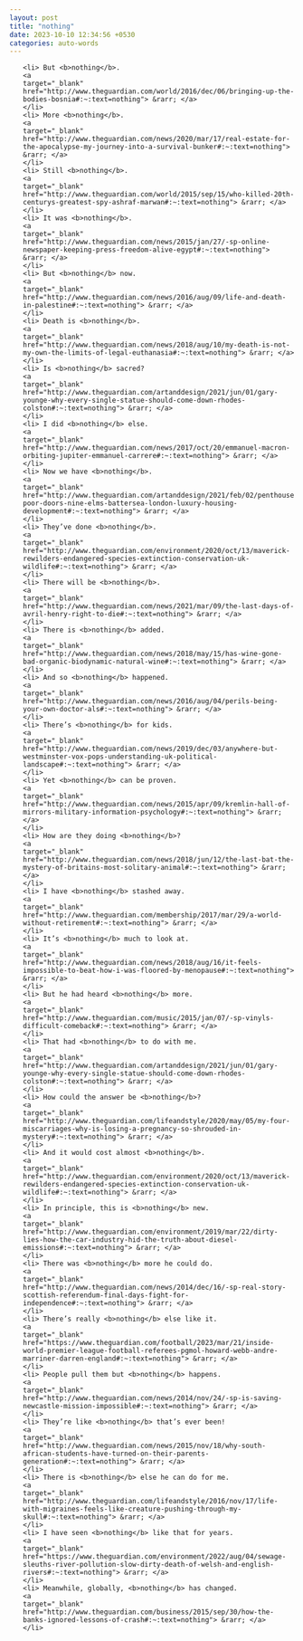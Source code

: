 ```yaml
---
layout: post
title: "nothing"
date: 2023-10-10 12:34:56 +0530
categories: auto-words
---
```

<ol>

    <li> But <b>nothing</b>.
    <a 
    target="_blank" 
    href="http://www.theguardian.com/world/2016/dec/06/bringing-up-the-bodies-bosnia#:~:text=nothing"> &rarr; </a>
    </li>
    <li> More <b>nothing</b>.
    <a 
    target="_blank" 
    href="http://www.theguardian.com/news/2020/mar/17/real-estate-for-the-apocalypse-my-journey-into-a-survival-bunker#:~:text=nothing"> &rarr; </a>
    </li>
    <li> Still <b>nothing</b>.
    <a 
    target="_blank" 
    href="http://www.theguardian.com/world/2015/sep/15/who-killed-20th-centurys-greatest-spy-ashraf-marwan#:~:text=nothing"> &rarr; </a>
    </li>
    <li> It was <b>nothing</b>.
    <a 
    target="_blank" 
    href="http://www.theguardian.com/news/2015/jan/27/-sp-online-newspaper-keeping-press-freedom-alive-egypt#:~:text=nothing"> &rarr; </a>
    </li>
    <li> But <b>nothing</b> now.
    <a 
    target="_blank" 
    href="http://www.theguardian.com/news/2016/aug/09/life-and-death-in-palestine#:~:text=nothing"> &rarr; </a>
    </li>
    <li> Death is <b>nothing</b>.
    <a 
    target="_blank" 
    href="http://www.theguardian.com/news/2018/aug/10/my-death-is-not-my-own-the-limits-of-legal-euthanasia#:~:text=nothing"> &rarr; </a>
    </li>
    <li> Is <b>nothing</b> sacred?
    <a 
    target="_blank" 
    href="http://www.theguardian.com/artanddesign/2021/jun/01/gary-younge-why-every-single-statue-should-come-down-rhodes-colston#:~:text=nothing"> &rarr; </a>
    </li>
    <li> I did <b>nothing</b> else.
    <a 
    target="_blank" 
    href="http://www.theguardian.com/news/2017/oct/20/emmanuel-macron-orbiting-jupiter-emmanuel-carrere#:~:text=nothing"> &rarr; </a>
    </li>
    <li> Now we have <b>nothing</b>.
    <a 
    target="_blank" 
    href="http://www.theguardian.com/artanddesign/2021/feb/02/penthouses-poor-doors-nine-elms-battersea-london-luxury-housing-development#:~:text=nothing"> &rarr; </a>
    </li>
    <li> They’ve done <b>nothing</b>.
    <a 
    target="_blank" 
    href="http://www.theguardian.com/environment/2020/oct/13/maverick-rewilders-endangered-species-extinction-conservation-uk-wildlife#:~:text=nothing"> &rarr; </a>
    </li>
    <li> There will be <b>nothing</b>.
    <a 
    target="_blank" 
    href="http://www.theguardian.com/news/2021/mar/09/the-last-days-of-avril-henry-right-to-die#:~:text=nothing"> &rarr; </a>
    </li>
    <li> There is <b>nothing</b> added.
    <a 
    target="_blank" 
    href="http://www.theguardian.com/news/2018/may/15/has-wine-gone-bad-organic-biodynamic-natural-wine#:~:text=nothing"> &rarr; </a>
    </li>
    <li> And so <b>nothing</b> happened.
    <a 
    target="_blank" 
    href="http://www.theguardian.com/news/2016/aug/04/perils-being-your-own-doctor-als#:~:text=nothing"> &rarr; </a>
    </li>
    <li> There’s <b>nothing</b> for kids.
    <a 
    target="_blank" 
    href="http://www.theguardian.com/news/2019/dec/03/anywhere-but-westminster-vox-pops-understanding-uk-political-landscape#:~:text=nothing"> &rarr; </a>
    </li>
    <li> Yet <b>nothing</b> can be proven.
    <a 
    target="_blank" 
    href="http://www.theguardian.com/news/2015/apr/09/kremlin-hall-of-mirrors-military-information-psychology#:~:text=nothing"> &rarr; </a>
    </li>
    <li> How are they doing <b>nothing</b>?
    <a 
    target="_blank" 
    href="http://www.theguardian.com/news/2018/jun/12/the-last-bat-the-mystery-of-britains-most-solitary-animal#:~:text=nothing"> &rarr; </a>
    </li>
    <li> I have <b>nothing</b> stashed away.
    <a 
    target="_blank" 
    href="http://www.theguardian.com/membership/2017/mar/29/a-world-without-retirement#:~:text=nothing"> &rarr; </a>
    </li>
    <li> It’s <b>nothing</b> much to look at.
    <a 
    target="_blank" 
    href="http://www.theguardian.com/news/2018/aug/16/it-feels-impossible-to-beat-how-i-was-floored-by-menopause#:~:text=nothing"> &rarr; </a>
    </li>
    <li> But he had heard <b>nothing</b> more.
    <a 
    target="_blank" 
    href="http://www.theguardian.com/music/2015/jan/07/-sp-vinyls-difficult-comeback#:~:text=nothing"> &rarr; </a>
    </li>
    <li> That had <b>nothing</b> to do with me.
    <a 
    target="_blank" 
    href="http://www.theguardian.com/artanddesign/2021/jun/01/gary-younge-why-every-single-statue-should-come-down-rhodes-colston#:~:text=nothing"> &rarr; </a>
    </li>
    <li> How could the answer be <b>nothing</b>?
    <a 
    target="_blank" 
    href="http://www.theguardian.com/lifeandstyle/2020/may/05/my-four-miscarriages-why-is-losing-a-pregnancy-so-shrouded-in-mystery#:~:text=nothing"> &rarr; </a>
    </li>
    <li> And it would cost almost <b>nothing</b>.
    <a 
    target="_blank" 
    href="http://www.theguardian.com/environment/2020/oct/13/maverick-rewilders-endangered-species-extinction-conservation-uk-wildlife#:~:text=nothing"> &rarr; </a>
    </li>
    <li> In principle, this is <b>nothing</b> new.
    <a 
    target="_blank" 
    href="http://www.theguardian.com/environment/2019/mar/22/dirty-lies-how-the-car-industry-hid-the-truth-about-diesel-emissions#:~:text=nothing"> &rarr; </a>
    </li>
    <li> There was <b>nothing</b> more he could do.
    <a 
    target="_blank" 
    href="http://www.theguardian.com/news/2014/dec/16/-sp-real-story-scottish-referendum-final-days-fight-for-independence#:~:text=nothing"> &rarr; </a>
    </li>
    <li> There’s really <b>nothing</b> else like it.
    <a 
    target="_blank" 
    href="https://www.theguardian.com/football/2023/mar/21/inside-world-premier-league-football-referees-pgmol-howard-webb-andre-marriner-darren-england#:~:text=nothing"> &rarr; </a>
    </li>
    <li> People pull them but <b>nothing</b> happens.
    <a 
    target="_blank" 
    href="http://www.theguardian.com/news/2014/nov/24/-sp-is-saving-newcastle-mission-impossible#:~:text=nothing"> &rarr; </a>
    </li>
    <li> They’re like <b>nothing</b> that’s ever been!
    <a 
    target="_blank" 
    href="http://www.theguardian.com/news/2015/nov/18/why-south-african-students-have-turned-on-their-parents-generation#:~:text=nothing"> &rarr; </a>
    </li>
    <li> There is <b>nothing</b> else he can do for me.
    <a 
    target="_blank" 
    href="http://www.theguardian.com/lifeandstyle/2016/nov/17/life-with-migraines-feels-like-creature-pushing-through-my-skull#:~:text=nothing"> &rarr; </a>
    </li>
    <li> I have seen <b>nothing</b> like that for years.
    <a 
    target="_blank" 
    href="https://www.theguardian.com/environment/2022/aug/04/sewage-sleuths-river-pollution-slow-dirty-death-of-welsh-and-english-rivers#:~:text=nothing"> &rarr; </a>
    </li>
    <li> Meanwhile, globally, <b>nothing</b> has changed.
    <a 
    target="_blank" 
    href="http://www.theguardian.com/business/2015/sep/30/how-the-banks-ignored-lessons-of-crash#:~:text=nothing"> &rarr; </a>
    </li>